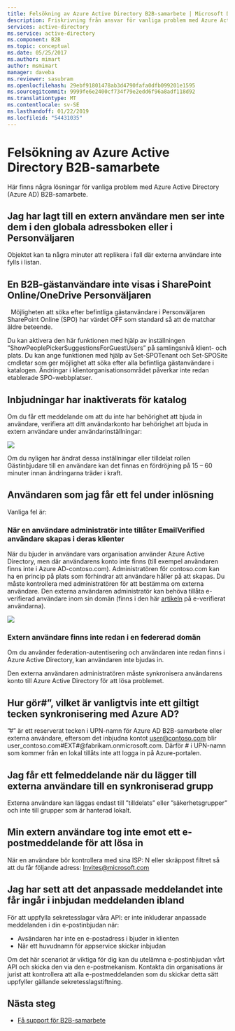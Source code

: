 ```yaml
---
title: Felsökning av Azure Active Directory B2B-samarbete | Microsoft Docs
description: Friskrivning från ansvar för vanliga problem med Azure Active Directory B2B-samarbete
services: active-directory
ms.service: active-directory
ms.component: B2B
ms.topic: conceptual
ms.date: 05/25/2017
ms.author: mimart
author: msmimart
manager: daveba
ms.reviewer: sasubram
ms.openlocfilehash: 29ebf91801478ab3d4790fafa0dfb099201e1595
ms.sourcegitcommit: 9999fe6e2400cf734f79e2edd6f96a8adf118d92
ms.translationtype: MT
ms.contentlocale: sv-SE
ms.lasthandoff: 01/22/2019
ms.locfileid: "54431035"
---
```

# <a name="troubleshooting-azure-active-directory-b2b-collaboration"></a>Felsökning av Azure Active Directory B2B-samarbete

Här finns några lösningar för vanliga problem med Azure Active Directory (Azure AD) B2B-samarbete.


## <a name="ive-added-an-external-user-but-do-not-see-them-in-my-global-address-book-or-in-the-people-picker"></a>Jag har lagt till en extern användare men ser inte dem i den globala adressboken eller i Personväljaren

Objektet kan ta några minuter att replikera i fall där externa användare inte fylls i listan.

## <a name="a-b2b-guest-user-is-not-showing-up-in-sharepoint-onlineonedrive-people-picker"></a>En B2B-gästanvändare inte visas i SharePoint Online/OneDrive Personväljaren 
 
Möjligheten att söka efter befintliga gästanvändare i Personväljaren SharePoint Online (SPO) har värdet OFF som standard så att de matchar äldre beteende.

Du kan aktivera den här funktionen med hjälp av inställningen ”ShowPeoplePickerSuggestionsForGuestUsers” på samlingsnivå klient- och plats. Du kan ange funktionen med hjälp av Set-SPOTenant och Set-SPOSite cmdletar som ger möjlighet att söka efter alla befintliga gästanvändare i katalogen. Ändringar i klientorganisationsområdet påverkar inte redan etablerade SPO-webbplatser.

## <a name="invitations-have-been-disabled-for-directory"></a>Inbjudningar har inaktiverats för katalog

Om du får ett meddelande om att du inte har behörighet att bjuda in användare, verifiera att ditt användarkonto har behörighet att bjuda in extern användare under användarinställningar:

![](media/troubleshoot/external-user-settings.png)

Om du nyligen har ändrat dessa inställningar eller tilldelat rollen Gästinbjudare till en användare kan det finnas en fördröjning på 15 – 60 minuter innan ändringarna träder i kraft.

## <a name="the-user-that-i-invited-is-receiving-an-error-during-redemption"></a>Användaren som jag får ett fel under inlösning

Vanliga fel är:

### <a name="invitees-admin-has-disallowed-emailverified-users-from-being-created-in-their-tenant"></a>När en användare administratör inte tillåter EmailVerified användare skapas i deras klienter

När du bjuder in användare vars organisation använder Azure Active Directory, men där användarens konto inte finns (till exempel användaren finns inte i Azure AD-contoso.com). Administratören för contoso.com kan ha en princip på plats som förhindrar att användare håller på att skapas. Du måste kontrollera med administratören för att bestämma om externa användare. Den externa användaren administratör kan behöva tillåta e-verifierad användare inom sin domän (finns i den här [artikeln](/powershell/module/msonline/set-msolcompanysettings?view=azureadps-1.0) på e-verifierat användarna).

![](media/troubleshoot/allow-email-verified-users.png)

### <a name="external-user-does-not-exist-already-in-a-federated-domain"></a>Extern användare finns inte redan i en federerad domän

Om du använder federation-autentisering och användaren inte redan finns i Azure Active Directory, kan användaren inte bjudas in.

Den externa användaren administratören måste synkronisera användarens konto till Azure Active Directory för att lösa problemet.

## <a name="how-does--which-is-not-normally-a-valid-character-sync-with-azure-ad"></a>Hur gör\#”, vilket är vanligtvis inte ett giltigt tecken synkronisering med Azure AD?

”\#” är ett reserverat tecken i UPN-namn för Azure AD B2B-samarbete eller externa användare, eftersom det inbjudna kontot user@contoso.com blir user_contoso.com#EXT#@fabrikam.onmicrosoft.com. Därför \# i UPN-namn som kommer från en lokal tillåts inte att logga in på Azure-portalen. 

## <a name="i-receive-an-error-when-adding-external-users-to-a-synchronized-group"></a>Jag får ett felmeddelande när du lägger till externa användare till en synkroniserad grupp

Externa användare kan läggas endast till ”tilldelats” eller ”säkerhetsgrupper” och inte till grupper som är hanterad lokalt.

## <a name="my-external-user-did-not-receive-an-email-to-redeem"></a>Min extern användare tog inte emot ett e-postmeddelande för att lösa in

När en användare bör kontrollera med sina ISP: N eller skräppost filtret så att du får följande adress: Invites@microsoft.com

## <a name="i-notice-that-the-custom-message-does-not-get-included-with-invitation-messages-at-times"></a>Jag har sett att det anpassade meddelandet inte får ingår i inbjudan meddelanden ibland

För att uppfylla sekretesslagar våra API: er inte inkluderar anpassade meddelanden i din e-postinbjudan när:

- Avsändaren har inte en e-postadress i bjuder in klienten
- När ett huvudnamn för appservice skickar inbjudan

Om det här scenariot är viktiga för dig kan du utelämna e-postinbjudan vårt API och skicka den via den e-postmekanism. Kontakta din organisations är jurist att kontrollera att alla e-postmeddelanden som du skickar detta sätt uppfyller gällande sekretesslagstiftning.

## <a name="next-steps"></a>Nästa steg

- [Få support för B2B-samarbete](get-support.md)